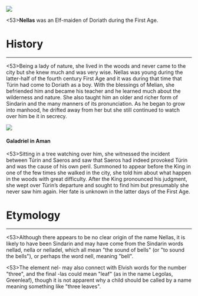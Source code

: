 ![](characters/galadriel/7.jpg)

<53>**Nellas** was an Elf-maiden of Doriath during the First Age.

# History
---

<53>Being a lady of nature, she lived in the woods and never came to the city but she knew much and was very wise. Nellas was young during the latter-half of the fourth century First Age and it was during that time that Túrin had come to Doriath as a boy. With the blessings of Melian, she befriended him and became his teacher and he learned much about the wilderness and nature. She also taught him an older and richer form of Sindarin and the many manners of its pronunciation. As he began to grow into manhood, he drifted away from her but she still continued to watch over him be it in secrecy.

![](characters/galadriel/2.jpg)

#### Galadriel in Aman

<53>Sitting in a tree watching over him, she witnessed the incident between Túrin and Saeros and saw that Saeros had indeed provoked Túrin and was the cause of his own peril. Summoned to appear before the King in one of the few times she walked in the city, she told him about what happen in the woods with great difficulty. After the King pronounced his judgment, she wept over Túrin’s departure and sought to find him but presumably she never saw him again. Her fate is unknown in the latter days of the First Age.

# Etymology

---

<53>Although there appears to be no clear origin of the name Nellas, it is likely to have been Sindarin and may have come from the Sindarin words nellad, nella or nelladel, which all mean "the sound of bells" (or "to sound the bells"), or perhaps the word nell, meaning "bell".

<53>The element nel- may also connect with Elvish words for the number "three", and the final -las could mean "leaf" (as in the name Legolas, Greenleaf), though it is not apparent why a child should be called by a name meaning something like "three leaves".
